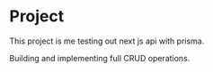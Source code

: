 # Project 

This project is me testing out next js api with prisma.

Building and implementing full CRUD operations.

